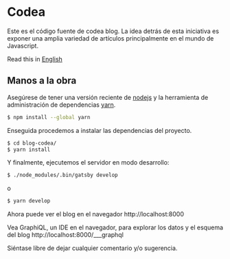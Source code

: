# Codea

Este es el código fuente de codea blog. La idea detrás de esta iniciativa es
exponer una amplia variedad de artículos principalmente en el mundo de Javascript.

Read this in [English](README.md)

## Manos a la obra

Asegúrese de tener una versión reciente de [nodejs](https://nodejs.org) y la
herramienta de administración de dependencias [yarn](https://yarnpkg.com).

```sh
$ npm install --global yarn
```

Enseguida procedemos a instalar las dependencias del proyecto.

```sh
$ cd blog-codea/
$ yarn install
```

Y finalmente, ejecutemos el servidor en modo desarrollo:

```sh
$ ./node_modules/.bin/gatsby develop
```

o

```sh
$ yarn develop
```

Ahora puede ver el blog en el navegador http://localhost:8000

Vea GraphiQL, un IDE en el navegador, para explorar los datos y el esquema del
blog http://localhost:8000/___graphql

Siéntase libre de dejar cualquier comentario y/o sugerencia.
